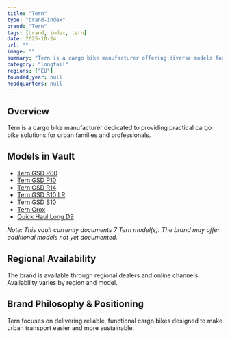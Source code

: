 ```yaml
---
title: "Tern"
type: "brand-index"
brand: "Tern"
tags: [brand, index, tern]
date: 2025-10-24
url: ""
image: ""
summary: "Tern is a cargo bike manufacturer offering diverse models for families and professionals."
category: "longtail"
regions: ["EU"]
founded_year: null
headquarters: null
---
```


## Overview

Tern is a cargo bike manufacturer dedicated to providing practical cargo bike solutions for urban families and professionals.

## Models in Vault

- [Tern GSD P00](gsd-p00.md)
- [Tern GSD P10](gsd-p10.md)
- [Tern GSD R14](gsd-r14.md)
- [Tern GSD S10 LR](gsd-s10-lr.md)
- [Tern GSD S10](gsd-s10.md)
- [Tern Orox](orox.md)
- [Quick Haul Long D9](quick-haul-long-d9.md)

_Note: This vault currently documents 7 Tern model(s). The brand may offer additional models not yet documented._

## Regional Availability

The brand is available through regional dealers and online channels. Availability varies by region and model.

## Brand Philosophy & Positioning

Tern focuses on delivering reliable, functional cargo bikes designed to make urban transport easier and more sustainable.
